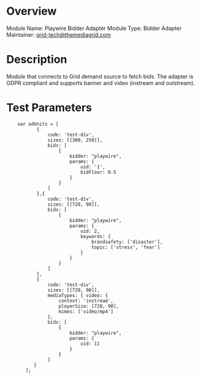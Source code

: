 # Overview

Module Name: Playwire Bidder Adapter
Module Type: Bidder Adapter
Maintainer: grid-tech@themediagrid.com

# Description

Module that connects to Grid demand source to fetch bids.
The adapter is GDPR compliant and supports banner and video (instream and outstream).

# Test Parameters
```
    var adUnits = [
           {
               code: 'test-div',
               sizes: [[300, 250]],
               bids: [
                   {
                       bidder: "playwire",
                       params: {
                           uid: '1',
                           bidFloor: 0.5
                       }
                   }
               ]
           },{
               code: 'test-div',
               sizes: [[728, 90]],
               bids: [
                   {
                       bidder: "playwire",
                       params: {
                           uid: 2,
                           keywords: {
                               brandsafety: ['disaster'],
                               topic: ['stress', 'fear']
                           }
                       }
                   }
               ]
           },
           {
               code: 'test-div',
               sizes: [[728, 90]],
               mediaTypes: { video: {
                   context: 'instream',
                   playerSize: [728, 90],
                   mimes: ['video/mp4']
               },
               bids: [
                   {
                       bidder: "playwire",
                       params: {
                           uid: 11
                       }
                   }
               ]
          }
       ];
```